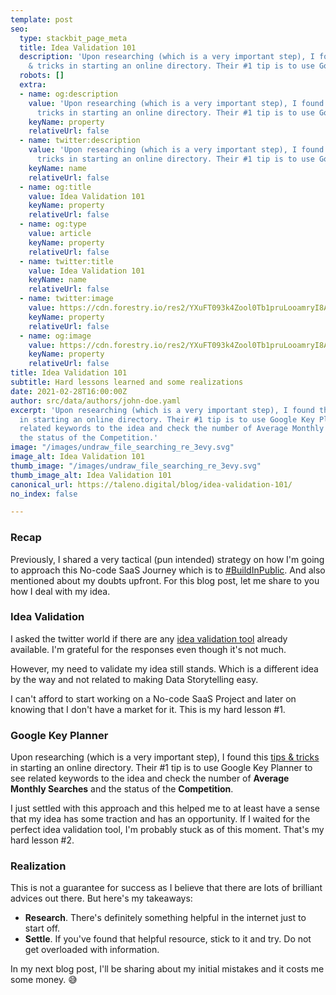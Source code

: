 ```yaml
---
template: post
seo:
  type: stackbit_page_meta
  title: Idea Validation 101
  description: 'Upon researching (which is a very important step), I found this tips
    & tricks in starting an online directory. Their #1 tip is to use Google Key Planner.'
  robots: []
  extra:
  - name: og:description
    value: 'Upon researching (which is a very important step), I found this tips &
      tricks in starting an online directory. Their #1 tip is to use Google Key Planner.'
    keyName: property
    relativeUrl: false
  - name: twitter:description
    value: 'Upon researching (which is a very important step), I found this tips &
      tricks in starting an online directory. Their #1 tip is to use Google Key Planner.'
    keyName: name
    relativeUrl: false
  - name: og:title
    value: Idea Validation 101
    keyName: property
    relativeUrl: false
  - name: og:type
    value: article
    keyName: property
    relativeUrl: false
  - name: twitter:title
    value: Idea Validation 101
    keyName: name
    relativeUrl: false
  - name: twitter:image
    value: https://cdn.forestry.io/res2/YXuFT093k4Zool0Tb1pruLooamryI8AJ6j0dWkZLm2A/fit/512/512/sm/0/aHR0cHM6Ly9hcHAu/Zm9yZXN0cnkuaW8v/cmFpbHMvYWN0aXZl/X3N0b3JhZ2UvYmxv/YnMvZXlKZmNtRnBi/SE1pT25zaWJXVnpj/MkZuWlNJNklrSkJh/SEJDVUZkNlJuZHpQ/U0lzSW1WNGNDSTZi/blZzYkN3aWNIVnlJ/am9pWW14dllsOXBa/Q0o5ZlE9PS0tYWM2/OGYyZjM0MTE1NTRj/MmU4NzUwZTNkYTY5/YjhlNzExMDhjZTc3/MC91bmRyYXdfRmls/ZV9zZWFyY2hpbmdf/cmVfM2V2eS5wbmc
    keyName: property
    relativeUrl: false
  - name: og:image
    value: https://cdn.forestry.io/res2/YXuFT093k4Zool0Tb1pruLooamryI8AJ6j0dWkZLm2A/fit/512/512/sm/0/aHR0cHM6Ly9hcHAu/Zm9yZXN0cnkuaW8v/cmFpbHMvYWN0aXZl/X3N0b3JhZ2UvYmxv/YnMvZXlKZmNtRnBi/SE1pT25zaWJXVnpj/MkZuWlNJNklrSkJh/SEJDVUZkNlJuZHpQ/U0lzSW1WNGNDSTZi/blZzYkN3aWNIVnlJ/am9pWW14dllsOXBa/Q0o5ZlE9PS0tYWM2/OGYyZjM0MTE1NTRj/MmU4NzUwZTNkYTY5/YjhlNzExMDhjZTc3/MC91bmRyYXdfRmls/ZV9zZWFyY2hpbmdf/cmVfM2V2eS5wbmc
    keyName: property
    relativeUrl: false
title: Idea Validation 101
subtitle: Hard lessons learned and some realizations
date: 2021-02-28T16:00:00Z
author: src/data/authors/john-doe.yaml
excerpt: 'Upon researching (which is a very important step), I found this tips & tricks
  in starting an online directory. Their #1 tip is to use Google Key Planner to see
  related keywords to the idea and check the number of Average Monthly Searches and
  the status of the Competition.'
image: "/images/undraw_file_searching_re_3evy.svg"
image_alt: Idea Validation 101
thumb_image: "/images/undraw_file_searching_re_3evy.svg"
thumb_image_alt: Idea Validation 101
canonical_url: https://taleno.digital/blog/idea-validation-101/
no_index: false

---
```

### Recap

Previously, I shared a very tactical (pun intended) strategy on how I'm going to approach this No-code SaaS Journey which is to [#BuildInPublic](https://taleno.digital/blog/building-in-public/). And also mentioned about my doubts upfront. For this blog post, let me share to you how I deal with my idea.

### Idea Validation

I asked the twitter world if there are any [idea validation tool](https://twitter.com/talenodigital/status/1364163511761334272) already available. I'm grateful for the responses even though it's not much.

However, my need to validate my idea still stands. Which is a different idea by the way and not related to making Data Storytelling easy.

I can't afford to start working on a No-code SaaS Project and later on knowing that I don't have a market for it. This is my hard lesson #1.

### Google Key Planner

Upon researching (which is a very important step), I found this [tips & tricks](https://templatic.com/tips-tricks/start-online-directory/) in starting an online directory. Their #1 tip is to use Google Key Planner to see related keywords to the idea and check the number of **Average Monthly Searches** and the status of the **Competition**.

I just settled with this approach and this helped me to at least have a sense that my idea has some traction and has an opportunity. If I waited for the perfect idea validation tool, I'm probably stuck as of this moment. That's my hard lesson #2.

### Realization

This is not a guarantee for success as I believe that there are lots of brilliant advices out there. But here's my takeaways:

* **Research**. There's definitely something helpful in the internet just to start off. 
* **Settle**. If you've found that helpful resource, stick to it and try. Do not get overloaded with information.

In my next blog post, I'll be sharing about my initial mistakes and it costs me some money. 😅